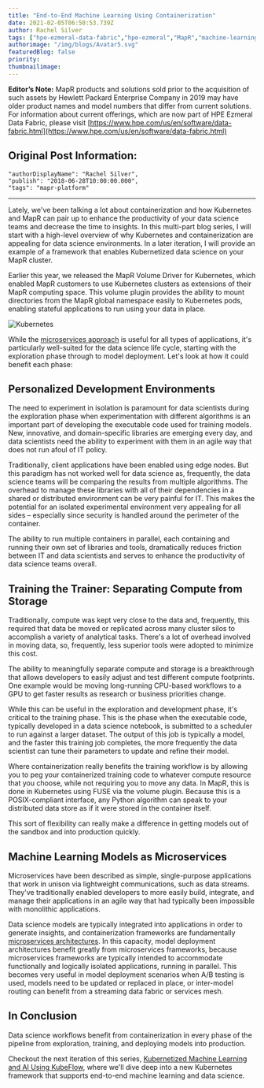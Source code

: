 ```yaml
---
title: "End-to-End Machine Learning Using Containerization"
date: 2021-02-05T06:50:53.739Z
author: Rachel Silver 
tags: ["hpe-ezmeral-data-fabric","hpe-ezmeral","MapR","machine-learning","AI"]
authorimage: "/img/blogs/Avatar5.svg"
featuredBlog: false
priority:
thumbnailimage:
---
```

**Editor’s Note:** MapR products and solutions sold prior to the acquisition of such assets by Hewlett Packard Enterprise Company in 2019 may have older product names and model numbers that differ from current solutions. For information about current offerings, which are now part of HPE Ezmeral Data Fabric, please visit [https://www.hpe.com/us/en/software/data-fabric.html](https://www.hpe.com/us/en/software/data-fabric.html)

## Original Post Information:

```
"authorDisplayName": "Rachel Silver",
"publish": "2018-06-28T10:00:00.000",
"tags": "mapr-platform"
```

---

Lately, we've been talking a lot about containerization and how Kubernetes and MapR can pair up to enhance the productivity of your data science teams and decrease the time to insights. In this multi-part blog series, I will start with a high-level overview of why Kubernetes and containerization are appealing for data science environments. In a later iteration, I will provide an example of a framework that enables Kubernetized data science on your MapR cluster.

Earlier this year, we released the MapR Volume Driver for Kubernetes, which enabled MapR customers to use Kubernetes clusters as extensions of their MapR computing space. This volume plugin provides the ability to mount directories from the MapR global namespace easily to Kubernetes pods, enabling stateful applications to run using your data in place.

![Kubernetes](https://hpe-developer-portal.s3.amazonaws.com/uploads/media/2021/1/kubernetes-1612507940753.jpg)

While the [microservices approach](/blog/VqVzX3gAzrT7p5PzPAZA/event-driven-microservices-on-the-mapr-data-platform) is useful for all types of applications, it's particularly well-suited for the data science life cycle, starting with the exploration phase through to model deployment. Let's look at how it could benefit each phase:

## Personalized Development Environments

The need to experiment in isolation is paramount for data scientists during the exploration phase when experimentation with different algorithms is an important part of developing the executable code used for training models. New, innovative, and domain-specific libraries are emerging every day, and data scientists need the ability to experiment with them in an agile way that does not run afoul of IT policy.

Traditionally, client applications have been enabled using edge nodes. But this paradigm has not worked well for data science as, frequently, the data science teams will be comparing the results from multiple algorithms. The overhead to manage these libraries with all of their dependencies in a shared or distributed environment can be very painful for IT. This makes the potential for an isolated experimental environment very appealing for all sides – especially since security is handled around the perimeter of the container.

The ability to run multiple containers in parallel, each containing and running their own set of libraries and tools, dramatically reduces friction between IT and data scientists and serves to enhance the productivity of data science teams overall.

## Training the Trainer: Separating Compute from Storage

Traditionally, compute was kept very close to the data and, frequently, this required that data be moved or replicated across many cluster silos to accomplish a variety of analytical tasks. There's a lot of overhead involved in moving data, so, frequently, less superior tools were adopted to minimize this cost.

The ability to meaningfully separate compute and storage is a breakthrough that allows developers to easily adjust and test different compute footprints. One example would be moving long-running CPU-based workflows to a GPU to get faster results as research or business priorities change.

While this can be useful in the exploration and development phase, it's critical to the training phase. This is the phase when the executable code, typically developed in a data science notebook, is submitted to a scheduler to run against a larger dataset. The output of this job is typically a model, and the faster this training job completes, the more frequently the data scientist can tune their parameters to update and refine their model.

Where containerization really benefits the training workflow is by allowing you to peg your containerized training code to whatever compute resource that you choose, while not requiring you to move any data. In MapR, this is done in Kubernetes using FUSE via the volume plugin. Because this is a POSIX-compliant interface, any Python algorithm can speak to your distributed data store as if it were stored in the container itself.

This sort of flexibility can really make a difference in getting models out of the sandbox and into production quickly.

## Machine Learning Models as Microservices

Microservices have been described as simple, single-purpose applications that work in unison via lightweight communications, such as data streams. They've traditionally enabled developers to more easily build, integrate, and manage their applications in an agile way that had typically been impossible with monolithic applications.

Data science models are typically integrated into applications in order to generate insights, and containerization frameworks are fundamentally [microservices architectures](/blog/0N796xBvYxcyGq8Yo35N/event-driven-microservices-architecture-patterns-and-examples). In this capacity, model deployment architectures benefit greatly from microservices frameworks, because microservices frameworks are typically intended to accommodate functionally and logically isolated applications, running in parallel. This becomes very useful in model deployment scenarios when A/B testing is used, models need to be updated or replaced in place, or inter-model routing can benefit from a streaming data fabric or services mesh.

## In Conclusion

Data science workflows benefit from containerization in every phase of the pipeline from exploration, training, and deploying models into production.

Checkout the next iteration of this series, [Kubernetized Machine Learning and AI Using KubeFlow](/blog/Oj0pNxBE3JsJB02E2KOj/kubernetized-machine-learning-and-ai-using-kubeflow), where we'll dive deep into a new Kubernetes framework that supports end-to-end machine learning and data science.